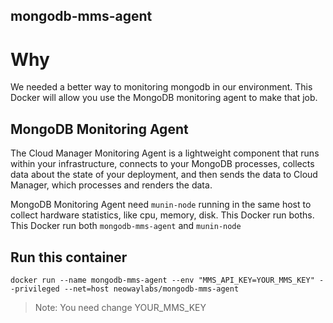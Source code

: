mongodb-mms-agent
---

# Why

We needed a better way to monitoring mongodb in our environment. This Docker will allow you use the MongoDB monitoring agent to make that job.

## MongoDB Monitoring Agent

The Cloud Manager Monitoring Agent is a lightweight component that runs within your infrastructure, connects to your MongoDB processes, collects data about the state of your deployment, and then sends the data to Cloud Manager, which processes and renders the data.

MongoDB Monitoring Agent need `munin-node` running in the same host to collect hardware statistics, like cpu, memory, disk. This Docker run boths. This Docker run both `mongodb-mms-agent` and `munin-node`

## Run this container

```docker run --name mongodb-mms-agent --env "MMS_API_KEY=YOUR_MMS_KEY" --privileged --net=host neowaylabs/mongodb-mms-agent```


> Note: You need change YOUR_MMS_KEY
